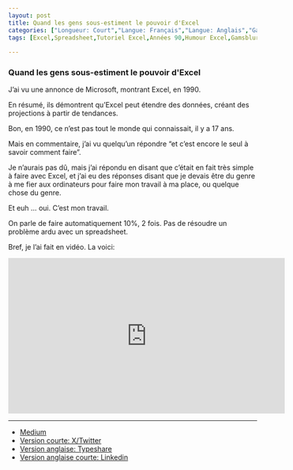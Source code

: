 ```yaml
---
layout: post
title: Quand les gens sous-estiment le pouvoir d'Excel
categories: ["Longueur: Court","Langue: Français","Langue: Anglais","Gamsblurb"]
tags: [Excel,Spreadsheet,Tutoriel Excel,Années 90,Humour Excel,Gamsblurb]
  
---
```

### **Quand les gens sous-estiment le pouvoir d'Excel**

J’ai vu une annonce de Microsoft, montrant Excel, en 1990.

En résumé, ils démontrent qu’Excel peut étendre des données, créant des projections à partir de tendances.

Bon, en 1990, ce n’est pas tout le monde qui connaissait, il y a 17 ans.

Mais en commentaire, j’ai vu quelqu’un répondre “et c’est encore le seul à savoir comment faire”.

Je n’aurais pas dû, mais j’ai répondu en disant que c’était en fait très simple à faire avec Excel, et j’ai eu des réponses disant que je devais être du genre à me fier aux ordinateurs pour faire mon travail à ma place, ou quelque chose du genre.

Et euh … oui. C’est mon travail.

On parle de faire automatiquement 10%, 2 fois. Pas de résoudre un problème ardu avec un spreadsheet.

Bref, je l’ai fait en vidéo. La voici:

<iframe width="560" height="315" src="https://www.youtube.com/embed/D0Cs1Qmn5FE?si=TVwpKAwjU3Zoq3fV" title="YouTube video player" frameborder="0" allow="accelerometer; autoplay; clipboard-write; encrypted-media; gyroscope; picture-in-picture; web-share" referrerpolicy="strict-origin-when-cross-origin" allowfullscreen></iframe>



---

- [ Medium](https://medium.com/@martin.gamsby/vous-serez-surpris-par-ce-que-lon-peut-faire-avec-excel-13c67b0ed306)
- [Version courte: X/Twitter](https://x.com/MartinGamsby/status/1831396595465896365)
- [Version anglaise: Typeshare](https://typeshare.co/martingamsby/posts/you-will-be-surprised-by-what-can-be-done-with-excel)
- [Version anglaise courte: Linkedin](https://www.linkedin.com/posts/martingamsby_you-will-be-surprised-by-what-can-be-done-activity-7237165261743640577-FhqZ?utm_source=share&utm_medium=member_desktop)


